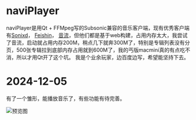 # naviPlayer

naviPlayer是用Qt + FFMpeg写的Subsonic兼容的音乐客户端，现有优秀客户端有[Sonixd](https://github.com/jeffvli/sonixd)， [Feishin](https://github.com/jeffvli/feishin)， [音流](https://music.aqzscn.cn/)，但他们都是基于web构建，占用内存太大，我尝试了音流，启动就占用内存200M，稍点几下就奔300M了，特别是专辑列表没有分页，500张专辑拉到底部内存占用就到600M了，我的丐版macmini真的有点吃不消，所以才用Qt开了这个坑。
我是个业余玩家，边百度边写，希望能坚持下去。

# 2024-12-05

有了一个雏形，能播放音乐了，有些功能有待完善。

![预览图](https://tux.red/images/naviPlayer-2024-12-05.png)
